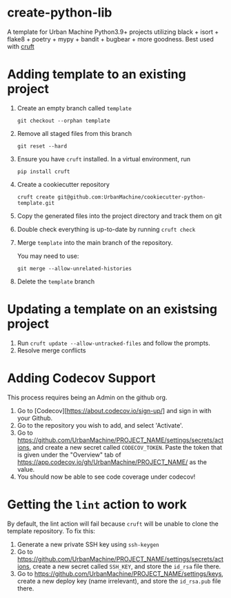 # create-python-lib

A template for Urban Machine Python3.9+ projects utilizing black + isort + flake8 + poetry + mypy + bandit + bugbear + more goodness. Best used with [cruft](https://timothycrosley.github.io/cruft/)

# Adding template to an existing project

1) Create an empty branch called `template`
   ```shell
   git checkout --orphan template 
   ```
2) Remove all staged files from this branch
   ```shell
   git reset --hard 
   ```
3) Ensure you have `cruft` installed. In a virtual environment, run
   ```shell
   pip install cruft
   ```
4) Create a cookiecutter repository
   ```shell
   cruft create git@github.com:UrbanMachine/cookiecutter-python-template.git
   ```
5) Copy the generated files into the project directory and track them on git
6) Double check everything is up-to-date by running `cruft check`
7) Merge `template` into the main branch of the repository. 

   You may need to use:
   ```shell
   git merge --allow-unrelated-histories
   ```
8) Delete the `template` branch
   
# Updating a template on an existsing project 
1) Run `cruft update --allow-untracked-files` and follow the prompts.
2) Resolve merge conflicts

# Adding Codecov Support
This process requires being an Admin on the github org.
1) Go to [Codecov][https://about.codecov.io/sign-up/] and sign in with your Github.
2) Go to the repository you wish to add, and select 'Activate'. 
3) Go to https://github.com/UrbanMachine/PROJECT_NAME/settings/secrets/actions, and create a new secret called `CODECOV_TOKEN`. Paste the token that is given under the "Overview" tab of https://app.codecov.io/gh/UrbanMachine/PROJECT_NAME/ as the value.
4) You should now be able to see code coverage under codecov!

# Getting the `lint` action to work
By default, the lint action will fail because `cruft` will be unable to clone the template 
repository. To fix this:

1) Generate a new private SSH key using `ssh-keygen`
2) Go to https://github.com/UrbanMachine/PROJECT_NAME/settings/secrets/actions, create a new secret called `SSH_KEY`, and store the `id_rsa` file there.
3) Go to https://github.com/UrbanMachine/PROJECT_NAME/settings/keys, create a new deploy key (name irrelevant), and store the `id_rsa.pub` file there.
